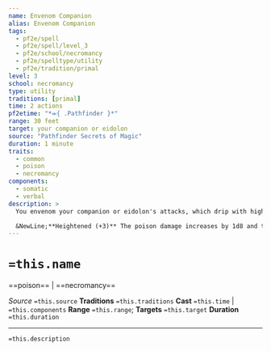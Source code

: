 ```yaml
---
name: Envenom Companion
alias: Envenom Companion
tags:
  - pf2e/spell
  - pf2e/spell/level_3
  - pf2e/school/necromancy
  - pf2e/spelltype/utility
  - pf2e/tradition/primal
level: 3
school: necromancy
type: utility
traditions: [primal]
time: 2 actions
pf2etime: "*⬺{ .Pathfinder }*"
range: 30 feet
target: your companion or eidolon
source: "Pathfinder Secrets of Magic"
duration: 1 minute
traits:
  - common
  - poison
  - necromancy
components:
  - somatic
  - verbal
description: >
  You envenom your companion or eidolon's attacks, which drip with highly toxic venom for the spell's duration. The first time each round the target hits a creature with an unarmed Strike that deals piercing or slashing damage, that Strike deals an additional 1d8 poison damage. A creature that is damaged by this poison must attempt a Fortitude save. On a failure, it's also [[Clumsy]] 1 for 1 round. This spell can't target familiars.

  &NewLine;**Heightened (+3)** The poison damage increases by 1d8 and the clumsy value imposed on a failed save increases by 1.
---
```

# `=this.name`
==poison== | ==necromancy==

*Source* `=this.source`
**Traditions** `=this.traditions`
**Cast** `=this.time` | `=this.components`
**Range** `=this.range`; **Targets** `=this.target`
**Duration** `=this.duration`

***
`=this.description`